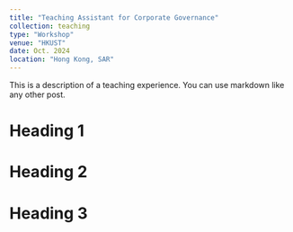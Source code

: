 ```yaml
---
title: "Teaching Assistant for Corporate Governance"
collection: teaching
type: "Workshop"
venue: "HKUST"
date: Oct. 2024
location: "Hong Kong, SAR"
---
```


This is a description of a teaching experience. You can use markdown like any other post.

Heading 1
======

Heading 2
======

Heading 3
======
